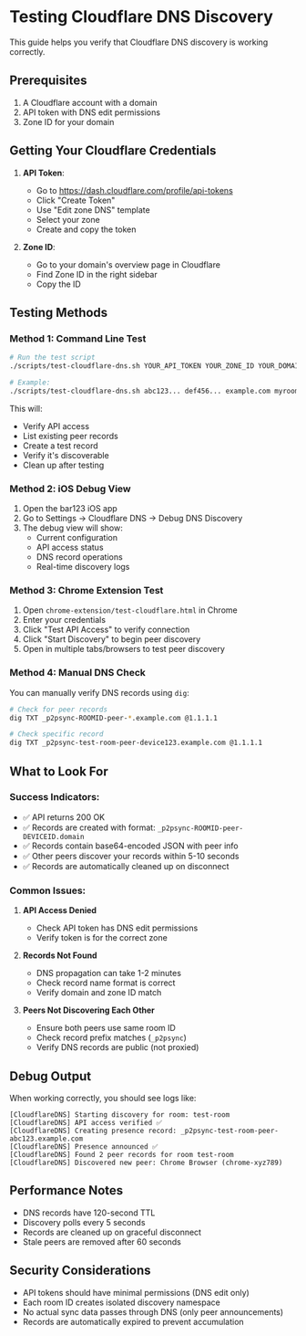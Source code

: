 # Testing Cloudflare DNS Discovery

This guide helps you verify that Cloudflare DNS discovery is working correctly.

## Prerequisites

1. A Cloudflare account with a domain
2. API token with DNS edit permissions
3. Zone ID for your domain

## Getting Your Cloudflare Credentials

1. **API Token**:
   - Go to https://dash.cloudflare.com/profile/api-tokens
   - Click "Create Token"
   - Use "Edit zone DNS" template
   - Select your zone
   - Create and copy the token

2. **Zone ID**:
   - Go to your domain's overview page in Cloudflare
   - Find Zone ID in the right sidebar
   - Copy the ID

## Testing Methods

### Method 1: Command Line Test

```bash
# Run the test script
./scripts/test-cloudflare-dns.sh YOUR_API_TOKEN YOUR_ZONE_ID YOUR_DOMAIN test-room

# Example:
./scripts/test-cloudflare-dns.sh abc123... def456... example.com myroom
```

This will:
- Verify API access
- List existing peer records
- Create a test record
- Verify it's discoverable
- Clean up after testing

### Method 2: iOS Debug View

1. Open the bar123 iOS app
2. Go to Settings → Cloudflare DNS → Debug DNS Discovery
3. The debug view will show:
   - Current configuration
   - API access status
   - DNS record operations
   - Real-time discovery logs

### Method 3: Chrome Extension Test

1. Open `chrome-extension/test-cloudflare.html` in Chrome
2. Enter your credentials
3. Click "Test API Access" to verify connection
4. Click "Start Discovery" to begin peer discovery
5. Open in multiple tabs/browsers to test peer discovery

### Method 4: Manual DNS Check

You can manually verify DNS records using `dig`:

```bash
# Check for peer records
dig TXT _p2psync-ROOMID-peer-*.example.com @1.1.1.1

# Check specific record
dig TXT _p2psync-test-room-peer-device123.example.com @1.1.1.1
```

## What to Look For

### Success Indicators:
- ✅ API returns 200 OK
- ✅ Records are created with format: `_p2psync-ROOMID-peer-DEVICEID.domain`
- ✅ Records contain base64-encoded JSON with peer info
- ✅ Other peers discover your records within 5-10 seconds
- ✅ Records are automatically cleaned up on disconnect

### Common Issues:

1. **API Access Denied**
   - Check API token has DNS edit permissions
   - Verify token is for the correct zone

2. **Records Not Found**
   - DNS propagation can take 1-2 minutes
   - Check record name format is correct
   - Verify domain and zone ID match

3. **Peers Not Discovering Each Other**
   - Ensure both peers use same room ID
   - Check record prefix matches (`_p2psync`)
   - Verify DNS records are public (not proxied)

## Debug Output

When working correctly, you should see logs like:

```
[CloudflareDNS] Starting discovery for room: test-room
[CloudflareDNS] API access verified ✅
[CloudflareDNS] Creating presence record: _p2psync-test-room-peer-abc123.example.com
[CloudflareDNS] Presence announced ✅
[CloudflareDNS] Found 2 peer records for room test-room
[CloudflareDNS] Discovered new peer: Chrome Browser (chrome-xyz789)
```

## Performance Notes

- DNS records have 120-second TTL
- Discovery polls every 5 seconds
- Records are cleaned up on graceful disconnect
- Stale peers are removed after 60 seconds

## Security Considerations

- API tokens should have minimal permissions (DNS edit only)
- Each room ID creates isolated discovery namespace
- No actual sync data passes through DNS (only peer announcements)
- Records are automatically expired to prevent accumulation